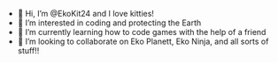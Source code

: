 - 👋 Hi, I’m @EkoKit24 and I love kitties!
- 👀 I’m interested in coding and protecting the Earth
- 🌱 I’m currently learning how to code games with the help of a friend
- 💞️ I’m looking to collaborate on Eko Planett, Eko Ninja, and all sorts of stuff!!

<!---
EkoKit24/EkoKit24 is a ✨ special ✨ repository because its `README.md` (this file) appears on your GitHub profile.
You can click the Preview link to take a look at your changes.
--->

